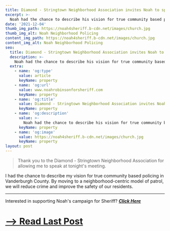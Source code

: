```yaml
---
title: Diamond - Stringtown Neighborhood Association invites Noah to speak
excerpt: >-
  Noah had the chance to describe his vision for true community based policing in Vanderburgh County.
date: '2021-12-04'
thumb_img_path: https://noah4sheriff.b-cdn.net/images/church.jpg
thumb_img_alt: Noah Neighborhood Policing
content_img_path: https://noah4sheriff.b-cdn.net/images/church.jpg
content_img_alt: Noah Neighborhood Policing
seo:
  title: Diamond - Stringtown Neighborhood Association invites Noah to speak
  description: >-
    Noah had the chance to describe his vision for true community based policing in Vanderburgh County.
  extra:
    - name: 'og:type'
      value: article
      keyName: property
    - name: 'og:url'
      value: www.noahrobinsonforsheriff.com
      keyName: property
    - name: 'og:title'
      value: Diamond - Stringtown Neighborhood Association invites Noah to speak
      keyName: property
    - name: 'og:description'
      value: >-
        Noah had the chance to describe his vision for true community based policing in Vanderburgh County.
      keyName: property
    - name: 'og:image'
      value: https://noah4sheriff.b-cdn.net/images/church.jpg
      keyName: property
layout: post
---
```


> Thank you to the Diamond - Stringtown Neighborhood Association for allowing me to speak at tonight's meeting.

I had the chance to describe my vision for true community based policing in Vanderburgh County. By moving to a neighborhood-centric model of patrol, we will reduce crime and improve the safety of our residents.

---

Interested in supporting Noah's campaign for Sheriff? ***[Click Here](/join)***

# [--> Read Last Post](/posts/feed-my-starving-children)
